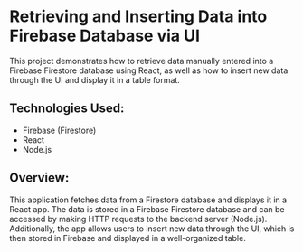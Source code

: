 # Retrieving and Inserting Data into Firebase Database via UI

This project demonstrates how to retrieve data manually entered into a Firebase Firestore database using React, as well as how to insert new data through the UI and display it in a table format.

## Technologies Used:

- Firebase (Firestore)
- React
- Node.js

## Overview:
This application fetches data from a Firestore database and displays it in a React app. The data is stored in a Firebase Firestore database and can be accessed by making HTTP requests to the backend server (Node.js). Additionally, the app allows users to insert new data  through the UI, which is then stored in Firebase and displayed in a well-organized table.
